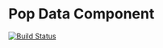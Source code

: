 Pop Data Component
==================

[![Build Status](https://travis-ci.org/popphp/pop-data.svg?branch=master)](https://travis-ci.org/popphp/pop-data)
